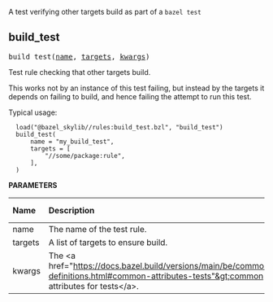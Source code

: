 <!-- Generated with Stardoc: http://skydoc.bazel.build -->

A test verifying other targets build as part of a `bazel test`

<a id="build_test"></a>

## build_test

<pre>
build_test(<a href="#build_test-name">name</a>, <a href="#build_test-targets">targets</a>, <a href="#build_test-kwargs">kwargs</a>)
</pre>

Test rule checking that other targets build.

This works not by an instance of this test failing, but instead by
the targets it depends on failing to build, and hence failing
the attempt to run this test.

Typical usage:

```
  load("@bazel_skylib//rules:build_test.bzl", "build_test")
  build_test(
      name = "my_build_test",
      targets = [
          "//some/package:rule",
      ],
  )
```


**PARAMETERS**


| Name  | Description | Default Value |
| :------------- | :------------- | :------------- |
| <a id="build_test-name"></a>name |  The name of the test rule.   |  none |
| <a id="build_test-targets"></a>targets |  A list of targets to ensure build.   |  none |
| <a id="build_test-kwargs"></a>kwargs |  The &lt;a href="https://docs.bazel.build/versions/main/be/common-definitions.html#common-attributes-tests"&gt;common attributes for tests&lt;/a&gt;.   |  none |


